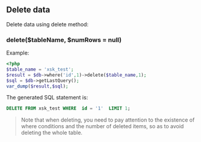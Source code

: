 ## Delete data
Delete data using delete method:

### delete($tableName, $numRows = null) 
Example:
```php
<?php
$table_name = 'xsk_test';
$result = $db->where('id',1)->delete($table_name,1);
$sql = $db->getLastQuery();
var_dump($result,$sql);
```
The generated SQL statement is:
```sql
DELETE FROM xsk_test WHERE  id = '1'  LIMIT 1;
```

>Note that when deleting, you need to pay attention to the existence of where conditions and the number of deleted items, so as to avoid deleting the whole table.